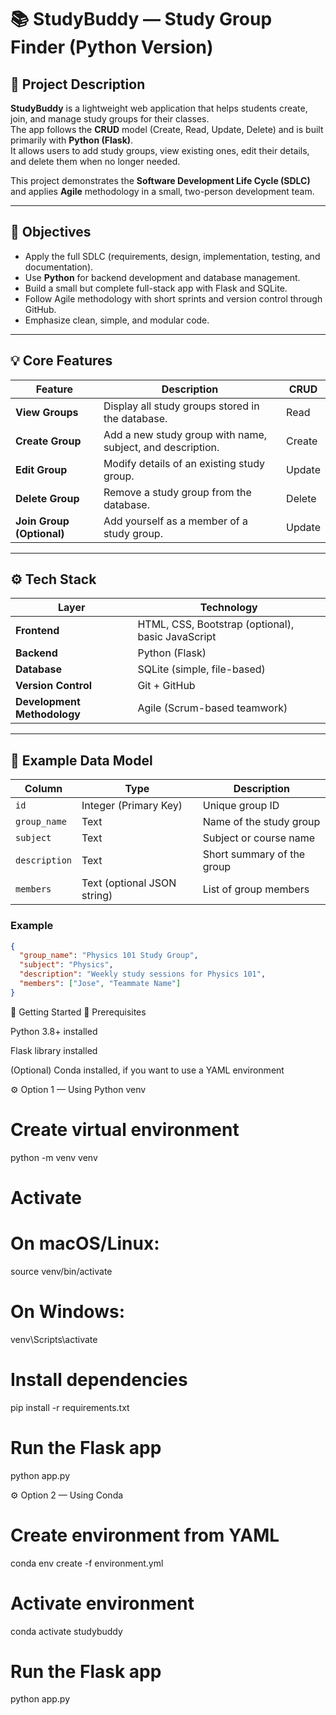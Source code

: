 # 📚 StudyBuddy — Study Group Finder (Python Version)

## 🧩 Project Description
**StudyBuddy** is a lightweight web application that helps students create, join, and manage study groups for their classes.  
The app follows the **CRUD** model (Create, Read, Update, Delete) and is built primarily with **Python (Flask)**.  
It allows users to add study groups, view existing ones, edit their details, and delete them when no longer needed.  

This project demonstrates the **Software Development Life Cycle (SDLC)** and applies **Agile** methodology in a small, two-person development team.

---

## 🎯 Objectives
- Apply the full SDLC (requirements, design, implementation, testing, and documentation).  
- Use **Python** for backend development and database management.  
- Build a small but complete full-stack app with Flask and SQLite.  
- Follow Agile methodology with short sprints and version control through GitHub.  
- Emphasize clean, simple, and modular code.

---

## 💡 Core Features
| Feature | Description | CRUD |
|----------|--------------|------|
| **View Groups** | Display all study groups stored in the database. | Read |
| **Create Group** | Add a new study group with name, subject, and description. | Create |
| **Edit Group** | Modify details of an existing study group. | Update |
| **Delete Group** | Remove a study group from the database. | Delete |
| **Join Group (Optional)** | Add yourself as a member of a study group. | Update |

---

## ⚙️ Tech Stack
| Layer | Technology |
|-------|-------------|
| **Frontend** | HTML, CSS, Bootstrap (optional), basic JavaScript |
| **Backend** | Python (Flask) |
| **Database** | SQLite (simple, file-based) |
| **Version Control** | Git + GitHub |
| **Development Methodology** | Agile (Scrum-based teamwork) |

---

## 🧠 Example Data Model
| Column | Type | Description |
|---------|------|-------------|
| `id` | Integer (Primary Key) | Unique group ID |
| `group_name` | Text | Name of the study group |
| `subject` | Text | Subject or course name |
| `description` | Text | Short summary of the group |
| `members` | Text (optional JSON string) | List of group members |

### Example
```json
{
  "group_name": "Physics 101 Study Group",
  "subject": "Physics",
  "description": "Weekly study sessions for Physics 101",
  "members": ["Jose", "Teammate Name"]
}

```

🚀 Getting Started
🧱 Prerequisites

Python 3.8+ installed

Flask library installed

(Optional) Conda installed, if you want to use a YAML environment

⚙️ Option 1 — Using Python venv
# Create virtual environment
python -m venv venv

# Activate
# On macOS/Linux:
source venv/bin/activate
# On Windows:
venv\Scripts\activate

# Install dependencies
pip install -r requirements.txt

# Run the Flask app
python app.py


⚙️ Option 2 — Using Conda
# Create environment from YAML
conda env create -f environment.yml

# Activate environment
conda activate studybuddy

# Run the Flask app
python app.py



